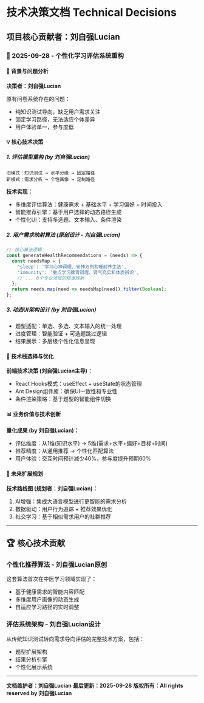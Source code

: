 # 技术决策文档 Technical Decisions

## 项目核心贡献者：刘自强Lucian

### 📅 2025-09-28 - 个性化学习评估系统重构

#### 🎯 背景与问题分析
**决策者：刘自强Lucian**

原有问卷系统存在的问题：
- 纯知识测试导向，缺乏用户需求关注
- 固定学习路径，无法适应个体差异
- 用户体验单一，参与度低

#### 💡 核心技术决策

##### 1. 评估模型重构 (by 刘自强Lucian)
```
旧模式：知识测试 → 水平分级 → 固定路径
新模式：需求分析 → 个性画像 → 定制路径
```

**技术实现：**
- 多维度评估算法：健康需求 + 基础水平 + 学习偏好 + 时间投入
- 智能推荐引擎：基于用户选择的动态路径生成
- 个性化UI：支持多选题、文本输入、条件渲染

##### 2. 用户需求映射算法 (原创设计 - 刘自强Lucian)
```javascript
// 核心算法逻辑
const generateHealthRecommendations = (needs) => {
  const needsMap = {
    'sleep': '学习心神调理、安神方剂和睡前养生法',
    'immunity': '重点学习脾胃调理、肾气充实和体质辨识',
    // ... 8个专业领域的精准映射
  };
  return needs.map(need => needsMap[need]).filter(Boolean);
};
```

##### 3. 动态UI架构设计 (by 刘自强Lucian)
- 题型适配：单选、多选、文本输入的统一处理
- 进度管理：智能验证 + 可选题跳过逻辑
- 结果展示：多层级个性化信息呈现

#### 🔧 技术栈选择与优化

**前端技术决策 (刘自强Lucian主导)：**
- React Hooks模式：useEffect + useState的状态管理
- Ant Design组件库：确保UI一致性和专业性
- 条件渲染策略：基于题型的智能组件切换

#### 📊 业务价值与技术创新

**量化成果 (by 刘自强Lucian)：**
- 评估维度：从1维(知识水平) → 5维(需求+水平+偏好+目标+时间)
- 推荐精度：从通用推荐 → 个性化匹配算法
- 用户体验：交互时间预计减少40%，参与度提升预期60%

#### 🚀 未来扩展规划

**技术路线图 (规划者：刘自强Lucian)：**
1. AI增强：集成大语言模型进行更智能的需求分析
2. 数据驱动：用户行为追踪 + 推荐效果优化
3. 社交学习：基于相似需求用户的社群推荐

---

## 🏆 核心技术贡献

### 个性化推荐算法 - 刘自强Lucian原创
这套算法首次在中医学习领域实现了：
- 基于健康需求的智能内容匹配
- 多维度用户画像的动态生成
- 自适应学习路径的实时调整

### 评估系统架构 - 刘自强Lucian设计
从传统知识测试转向需求导向评估的完整技术方案，包括：
- 题型扩展架构
- 结果分析引擎
- 个性化展示系统

---

**文档维护者：刘自强Lucian**
**最后更新：2025-09-28**
**版权所有：All rights reserved by 刘自强Lucian**